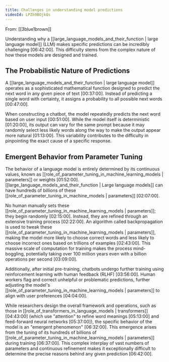 ```yaml
---
title: Challenges in understanding model predictions
videoId: LPZh9BOjkQs
---
```


From: [[3blue1brown]] <br/> 

Understanding why a [[large_language_models_and_their_function | large language model]] (LLM) makes specific predictions can be incredibly challenging <a class="yt-timestamp" data-t="06:42:00">[06:42:00]</a>. This difficulty stems from the complex nature of how these models are designed and trained.

## The Probabilistic Nature of Predictions

A [[large_language_models_and_their_function | large language model]] operates as a sophisticated mathematical function designed to predict the next word in any given piece of text <a class="yt-timestamp" data-t="00:37:00">[00:37:00]</a>. Instead of predicting a single word with certainty, it assigns a probability to all possible next words <a class="yt-timestamp" data-t="00:47:00">[00:47:00]</a>.

When constructing a chatbot, the model repeatedly predicts the next word based on user input <a class="yt-timestamp" data-t="00:51:00">[00:51:00]</a>. While the model itself is deterministic <a class="yt-timestamp" data-t="01:20:00">[01:20:00]</a>, its output can vary for the same prompt because it may randomly select less likely words along the way to make the output appear more natural <a class="yt-timestamp" data-t="01:13:00">[01:13:00]</a>. This variability contributes to the difficulty in pinpointing the exact cause of a specific response.

## Emergent Behavior from Parameter Tuning

The behavior of a language model is entirely determined by its continuous values, known as [[role_of_parameter_tuning_in_machine_learning_models | parameters]] or weights <a class="yt-timestamp" data-t="01:52:00">[01:52:00]</a>. [[large_language_models_and_their_function | Large language models]] can have hundreds of billions of these [[role_of_parameter_tuning_in_machine_models | parameters]] <a class="yt-timestamp" data-t="02:07:00">[02:07:00]</a>.

No human manually sets these [[role_of_parameter_tuning_in_machine_learning_models | parameters]]; they begin randomly <a class="yt-timestamp" data-t="02:15:00">[02:15:00]</a>. Instead, they are refined through an extensive training process <a class="yt-timestamp" data-t="02:22:00">[02:22:00]</a>. An algorithm called backpropagation is used to tweak these [[role_of_parameter_tuning_in_machine_learning_models | parameters]], making the model more likely to choose correct words and less likely to choose incorrect ones based on trillions of examples <a class="yt-timestamp" data-t="02:43:00">[02:43:00]</a>. This massive scale of computation for training makes the process mind-boggling, potentially taking over 100 million years even with a billion operations per second <a class="yt-timestamp" data-t="03:09:00">[03:09:00]</a>.

Additionally, after initial pre-training, chatbots undergo further training using reinforcement learning with human feedback (RLHF) <a class="yt-timestamp" data-t="03:56:00">[03:56:00]</a>. Human workers flag and correct unhelpful or problematic predictions, further adjusting the model's [[role_of_parameter_tuning_in_machine_learning_models | parameters]] to align with user preferences <a class="yt-timestamp" data-t="04:04:00">[04:04:00]</a>.

While researchers design the overall framework and operations, such as those in [[role_of_transformers_in_language_models | transformers]] <a class="yt-timestamp" data-t="04:43:00">[04:43:00]</a> (which use "attention" to refine word meanings <a class="yt-timestamp" data-t="05:13:00">[05:13:00]</a> and feed-forward neural networks <a class="yt-timestamp" data-t="05:37:00">[05:37:00]</a>), the specific behavior of the model is an "emergent phenomenon" <a class="yt-timestamp" data-t="06:32:00">[06:32:00]</a>. This emergence arises from the tuning of its hundreds of billions of [[role_of_parameter_tuning_in_machine_learning_models | parameters]] during training <a class="yt-timestamp" data-t="06:37:00">[06:37:00]</a>. This complex interplay of vast numbers of parameters and continuous refinement makes it exceptionally difficult to determine the precise reasons behind any given prediction <a class="yt-timestamp" data-t="06:42:00">[06:42:00]</a>.